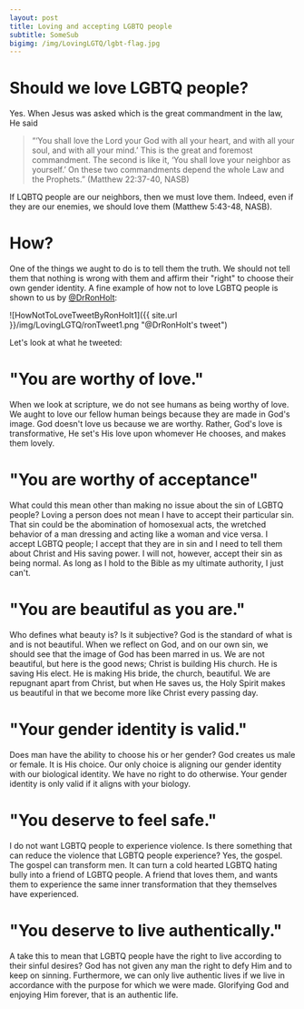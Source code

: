 ```yaml
---
layout: post
title: Loving and accepting LGBTQ people
subtitle: SomeSub
bigimg: /img/LovingLGTQ/lgbt-flag.jpg
---
```


# Should we love LGBTQ people?
Yes. When Jesus was asked which is the great commandment in the law, He said
> “‘You shall love the Lord your God with all your heart, and with all your soul, and with all your mind.’ This is the great and foremost commandment. The second is like it, ‘You shall love your neighbor as yourself.’ On these two commandments depend the whole Law and the Prophets.” (Matthew 22:37-40, NASB)

If LQBTQ people are our neighbors, then we must love them. Indeed, even if they are our enemies, we should love them (Matthew 5:43-48, NASB).

# How?

One of the things we aught to do is to tell them the truth. We should not tell them that nothing is wrong with them and affirm their "right" to choose their own gender identity. A fine example of how not to love LGBTQ people is shown to us by [@DrRonHolt](https://twitter.com/):

![HowNotToLoveTweetByRonHolt1]({{ site.url }}/img/LovingLGTQ/ronTweet1.png "@DrRonHolt's tweet")

Let's look at what he tweeted:

# "You are worthy of love."
When we look at scripture, we do not see humans as being worthy of love. We aught to love our fellow human beings because they are made in God's image. God doesn't love us because we are worthy. Rather, God's love is transformative, He set's His love upon whomever He chooses, and makes them lovely.

# "You are worthy of acceptance"
What could this mean other than making no issue about the sin of LGBTQ people? Loving a person does not mean I have to accept their particular sin. That sin could be the abomination of homosexual acts, the wretched behavior of a man dressing and acting like a woman and vice versa. I accept LGBTQ people; I accept that they are in sin and I need to tell them about Christ and His saving power. I will not, however, accept their sin as being normal. As long as I hold to the Bible as my ultimate authority, I just can't.

# "You are beautiful as you are."
Who defines what beauty is? Is it subjective? God is the standard of what is and is not beautiful. When we reflect on God, and on our own sin, we should see that the image of God has been marred in us. We are not beautiful, but here is the good news; Christ is building His church. He is saving His elect. He is making His bride, the church, beautiful. We are repugnant apart from Christ, but when He saves us, the Holy Spirit makes us beautiful in that we become more like Christ every passing day.

# "Your gender identity is valid."
Does man have the ability to choose his or her gender? God creates us male or female. It is His choice. Our only choice is aligning our gender identity with our biological identity. We have no right to do otherwise. Your gender identity is only valid if it aligns with your biology.

# "You deserve to feel safe."
I do not want LGBTQ people to experience violence. Is there something that can reduce the violence that LGBTQ people experience? Yes, the gospel. The gospel can transform men. It can turn a cold hearted LGBTQ hating bully into a friend of LGBTQ people. A friend that loves them, and wants them to experience the same inner transformation that they themselves have experienced.

# "You deserve to live authentically."
A take this to mean that LGBTQ people have the right to live according to their sinful desires? God has not given any man the right to defy Him and to keep on sinning. Furthermore, we can only live authentic lives if we live in accordance with the purpose for which we were made. Glorifying God and enjoying Him forever, that is an authentic life.
